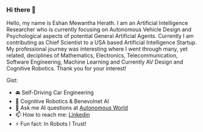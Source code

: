 ### Hi there 👋

<!--
**eshanmherath/eshanmherath** is a ✨ _special_ ✨ repository because its `README.md` (this file) appears on your GitHub profile.
-->

Hello, my name is Eshan Mewantha Herath. I am an Artificial Intelligence Researcher who is currently focusing on Autonomous Vehicle Design and Psychological aspects of potential General Artificial Agents. Currently I am contributing as Chief Scientist to a USA based Artificial Intelligence Startup. My professional journey was interesting where I went through many, yet related, deciplines of Mathematics, Electronics, Telecommunication, Software Engineering, Machine Learning and Currently AV Design and Cognitive Robotics.
Thank you for your interest!

Gist:

- 🚘 Self-Driving Car Engineering
- 🤖 Cognitive Robotics & Benevolnet AI
- 💬 Ask me AI questions at [Autonomous World](https://www.youtube.com/channel/UC94SsP1oGS_qhzvqaUguSeQ)
- 📫 How to reach me: [Linkedin](https://www.linkedin.com/in/eshan-mewantha-herath/)
- ⚡ Fun fact: In Robots I Trust!
